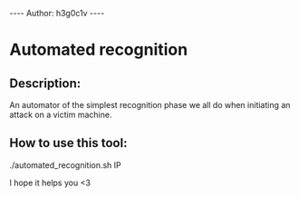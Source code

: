 ---- Author: h3g0c1v ----
# Automated recognition
## Description:
An automator of the simplest recognition phase we all do when initiating an attack on a victim machine.

## How to use this tool:

./automated_recognition.sh IP

I hope it helps you <3
